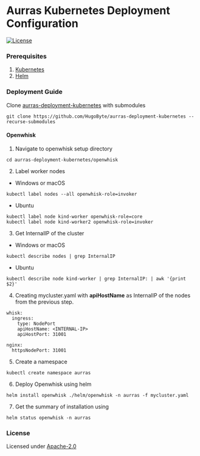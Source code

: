 <!--
#
# Licensed to the Apache Software Foundation (ASF) under one or more
# contributor license agreements.  See the NOTICE file distributed with
# this work for additional information regarding copyright ownership.
# The ASF licenses this file to You under the Apache License, Version 2.0
# (the "License"); you may not use this file except in compliance with
# the License.  You may obtain a copy of the License at
#
#     http://www.apache.org/licenses/LICENSE-2.0
#
# Unless required by applicable law or agreed to in writing, software
# distributed under the License is distributed on an "AS IS" BASIS,
# WITHOUT WARRANTIES OR CONDITIONS OF ANY KIND, either express or implied.
# See the License for the specific language governing permissions and
# limitations under the License.
#
-->
# Aurras Kubernetes Deployment Configuration
[![License](https://img.shields.io/badge/license-Apache--2.0-blue.svg)](http://www.apache.org/licenses/LICENSE-2.0)

### Prerequisites

1. [Kubernetes](https://kubernetes.io/)
2. [Helm](https://helm.sh/)

### Deployment Guide

Clone [aurras-deployment-kubernetes](https://github.com/HugoByte/aurras-deployment-kubernetes) with submodules

```text
git clone https://github.com/HugoByte/aurras-deployment-kubernetes --recurse-submodules
```

#### Openwhisk

1. Navigate to openwhisk setup directory

```text
cd aurras-deployment-kubernetes/openwhisk
```

2. Label worker nodes

* Windows or macOS

```text
kubectl label nodes --all openwhisk-role=invoker
```

* Ubuntu  
```text
kubectl label node kind-worker openwhisk-role=core
kubectl label node kind-worker2 openwhisk-role=invoker
```

3. Get InternalIP of the cluster  

* Windows or macOS  
```text
kubectl describe nodes | grep InternalIP
```

* Ubuntu  
```text
kubectl describe node kind-worker | grep InternalIP: | awk '{print $2}'
```

4. Creating mycluster.yaml with **apiHostName** as InternalIP of the nodes from the previous step.

```text
whisk:
  ingress:
    type: NodePort
    apiHostName: <INTERNAL-IP>
    apiHostPort: 31001

nginx:
  httpsNodePort: 31001
```

5. Create a namespace

```text
kubectl create namespace aurras
```

6. Deploy Openwhisk using helm

```text
helm install openwhisk ./helm/openwhisk -n aurras -f mycluster.yaml
```

7. Get the summary of installation using

```text
helm status openwhisk -n aurras
```

### License  
Licensed under [Apache-2.0](./LICENSE)